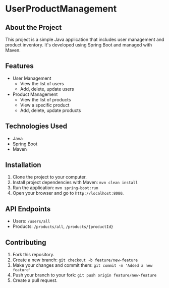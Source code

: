 # UserProductManagement

## About the Project
This project is a simple Java application that includes user management and product inventory. It's developed using Spring Boot and managed with Maven.

## Features
- User Management
  - View the list of users
  - Add, delete, update users
- Product Management
  - View the list of products
  - View a specific product
  - Add, delete, update products

## Technologies Used
- Java
- Spring Boot
- Maven

## Installation
1. Clone the project to your computer.
2. Install project dependencies with Maven: `mvn clean install`
3. Run the application: `mvn spring-boot:run`
4. Open your browser and go to `http://localhost:8080`.

## API Endpoints
- Users: `/users/all`
- Products: `/products/all`, `/products/{productId}`

## Contributing
1. Fork this repository.
2. Create a new branch: `git checkout -b feature/new-feature`
3. Make your changes and commit them: `git commit -m 'Added a new feature'`
4. Push your branch to your fork: `git push origin feature/new-feature`
5. Create a pull request.
